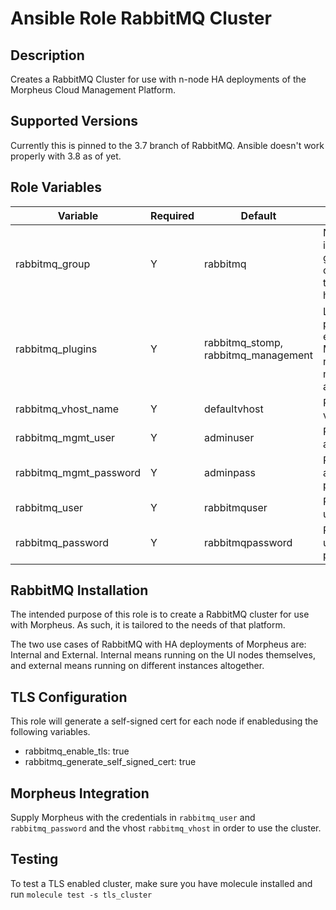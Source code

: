 # Ansible Role RabbitMQ Cluster

## Description

Creates a RabbitMQ Cluster for use with n-node HA deployments of the Morpheus Cloud Management Platform.

## Supported Versions

Currently this is pinned to the 3.7 branch of RabbitMQ.  Ansible doesn't work properly with 3.8 as of yet.

## Role Variables

|Variable|Required|Default|Description|
|--------|--------|-------|-----------|
|rabbitmq_group|Y|rabbitmq|Name of the inventory group containing the rabbit hosts|
|rabbitmq_plugins|Y|rabbitmq_stomp, rabbitmq_management|List of plugins to enable.  Morpheus needs management and stomp.|
|rabbitmq_vhost_name|Y|defaultvhost|RabbitMQ vhost name|
|rabbitmq_mgmt_user|Y|adminuser|RabbitMQ admin user|
|rabbitmq_mgmt_password|Y|adminpass|RabbitMQ admin password|
|rabbitmq_user|Y|rabbitmquser|RabbitMQ user|
|rabbitmq_password|Y|rabbitmqpassword|RabbitMQ user password|

## RabbitMQ Installation

The intended purpose of this role is to create a RabbitMQ cluster for use with Morpheus.  As such, it is tailored to the needs of that platform.

The two use cases of RabbitMQ with HA deployments of Morpheus are: Internal and External.  Internal means running on the UI nodes themselves, and external means running on different instances altogether.

## TLS Configuration

This role will generate a self-signed cert for each node if enabledusing the following variables.

- rabbitmq_enable_tls: true
- rabbitmq_generate_self_signed_cert: true

## Morpheus Integration

Supply Morpheus with the credentials in `rabbitmq_user` and `rabbitmq_password` and the vhost `rabbitmq_vhost` in order to use the cluster.

## Testing

To test a TLS enabled cluster, make sure you have molecule installed and run `molecule test -s tls_cluster`
